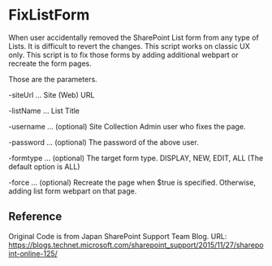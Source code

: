# FixListForm 

When user accidentally removed the SharePoint List form from any type of Lists. It is difficult to revert the changes. This script works on classic UX only.
This script is to fix those forms by adding additional webpart or recreate the form pages.

Those are the parameters.

-siteUrl … Site (Web) URL

-listName … List Title

-username … (optional) Site Collection Admin user who fixes the page.

-password … (optional) The password of the above user.

-formtype … (optional) The target form type. DISPLAY, NEW, EDIT, ALL (The default option is ALL)

-force … (optional) Recreate the page when $true is specified. Otherwise, adding list form webpart on that page.

## Reference
Original Code is from Japan SharePoint Support Team Blog.
URL: https://blogs.technet.microsoft.com/sharepoint_support/2015/11/27/sharepoint-online-125/
